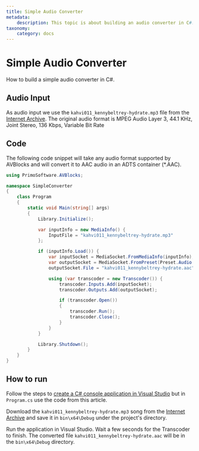 ```yaml
---
title: Simple Audio Converter
metadata:
    description: This topic is about building an audio converter in C#.
taxonomy:
    category: docs
---
```


# Simple Audio Converter

How to build a simple audio converter in C#.

## Audio Input

As audio input we use the `kahvi011_kennybeltrey-hydrate.mp3` file from the [Internet Archive](https://archive.org/details/kahvi011). The original audio format is MPEG Audio Layer 3, 44.1 KHz, Joint Stereo, 136 Kbps, Variable Bit Rate

## Code

The following code snippet will take any audio format supported by AVBlocks and will convert it to AAC audio in an ADTS container (*.AAC).

``` csharp
using PrimoSoftware.AVBlocks;

namespace SimpleConverter
{
    class Program
    {
        static void Main(string[] args)
        {
            Library.Initialize();

            var inputInfo = new MediaInfo() {
                InputFile = "kahvi011_kennybeltrey-hydrate.mp3"
            };

            if (inputInfo.Load()) {
                var inputSocket = MediaSocket.FromMediaInfo(inputInfo);
                var outputSocket = MediaSocket.FromPreset(Preset.Audio.Generic.AAC);
                outputSocket.File = "kahvi011_kennybeltrey-hydrate.aac";

                using (var transcoder = new Transcoder()) {
                    transcoder.Inputs.Add(inputSocket);
                    transcoder.Outputs.Add(outputSocket);

                    if (transcoder.Open())
                    {
                        transcoder.Run();
                        transcoder.Close();
                    }
                }
            }

            Library.Shutdown();
        }
    }
}
```

## How to run

Follow the steps to [create a C# console application in Visual Studio](../getting-started/create-a-c-sharp-console-application-in-visual-studio) but in `Program.cs` use the code from this article. 

Download the `kahvi011_kennybeltrey-hydrate.mp3` song from the [Internet Archive](https://archive.org/details/kahvi011) and save it in `bin\x64\Debug` under the project's directory.

Run the application in Visual Studio. Wait a few seconds for the Transcoder to finish. The converted file `kahvi011_kennybeltrey-hydrate.aac` will be in the `bin\x64\Debug` directory.


